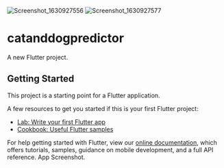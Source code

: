 ![Screenshot_1630927556](https://user-images.githubusercontent.com/50176908/132214727-f0f083e2-ac1e-426d-9078-f2487bf3d099.png)
![Screenshot_1630927577](https://user-images.githubusercontent.com/50176908/132214745-0b85443c-c316-4a4f-94ad-88cf2c0b29fa.png)
# catanddogpredictor

A new Flutter project.

## Getting Started

This project is a starting point for a Flutter application.

A few resources to get you started if this is your first Flutter project:

- [Lab: Write your first Flutter app](https://flutter.dev/docs/get-started/codelab)
- [Cookbook: Useful Flutter samples](https://flutter.dev/docs/cookbook)

For help getting started with Flutter, view our
[online documentation](https://flutter.dev/docs), which offers tutorials,
samples, guidance on mobile development, and a full API reference.
App Screenshot.
